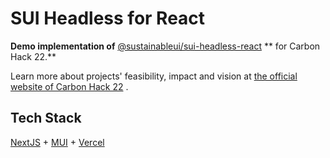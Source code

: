 # SUI Headless for React

**Demo implementation of** [@sustainableui/sui-headless-react](https://github.com/sustainableui/sui-headless-react) **
for
Carbon Hack 22.**

Learn more about projects' feasibility, impact and vision
at [the official website of Carbon Hack 22](https://taikai.network/gsf/hackathons/carbonhack22/projects/cl8j1ex3h2845301s653mtnk87/idea)
.

## Tech Stack

[NextJS](https://nextjs.org) + [MUI](https://mui.com) + [Vercel](https://vercel.com)
